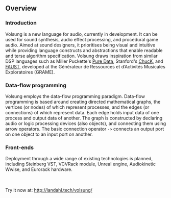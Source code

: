 ## Overview
### Introduction

Volsung is a new language for audio, currently in development. It can be used for sound synthesis, audio effect processing, and procedural game audio. Aimed at sound designers, it prioritises being visual and intuitive while providing language constructs and abstractions that enable readable and terse algorithm specification. Volsung draws inspiration from similar DSP languages such as Miller Puckette's [Pure Data](https://puredata.info), Stanford's [ChucK](http://chuck.stanford.edu), and [FAUST](https://faust.grame.fr), developed at the Générateur de Ressources et d’Activités Musicales Exploratoires (GRAME).


### Data-flow programming
Volsung employs the data-flow programming paradigm. Data-flow programming is based around creating directed mathematical graphs, the vertices (or nodes) of which represent processes, and the edges (or connections) of which represent data. Each edge holds input data of one process and output data of another. The graph is constructed by declaring audio or logic processing devices (also objects), and connecting them using arrow operators. The basic connection operator `->` connects an output port on one object to an input port on another. 


### Front-ends
Deployment through a wide range of existing technologies is planned, including Steinberg VST, VCVRack module, Unreal engine, Audiokinetic Wwise, and Eurorack hardware.

<br /><br /> Try it now at: http://landahl.tech/volsung/ 
